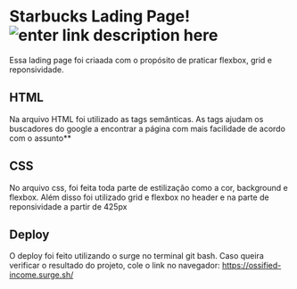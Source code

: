 # Starbucks Lading Page!![enter link description here](https://cdn.iconscout.com/icon/free/png-256/starbucks-226353.png)

Essa lading page foi criaada com o propósito de praticar flexbox, grid e reponsividade.


## HTML 

Na arquivo HTML foi utilizado as tags semânticas. As tags ajudam os buscadores do google a encontrar a página com mais facilidade de acordo com o assunto**

## CSS

No arquivo css, foi feita toda parte de estilização como a cor, background e flexbox. Além disso foi utilizado grid e flexbox no header e na parte de reponsividade a partir de 425px

## Deploy

O deploy foi feito utilizando o surge no terminal git bash.
Caso queira verificar o resultado do projeto, cole o link no navegador:
https://ossified-income.surge.sh/


